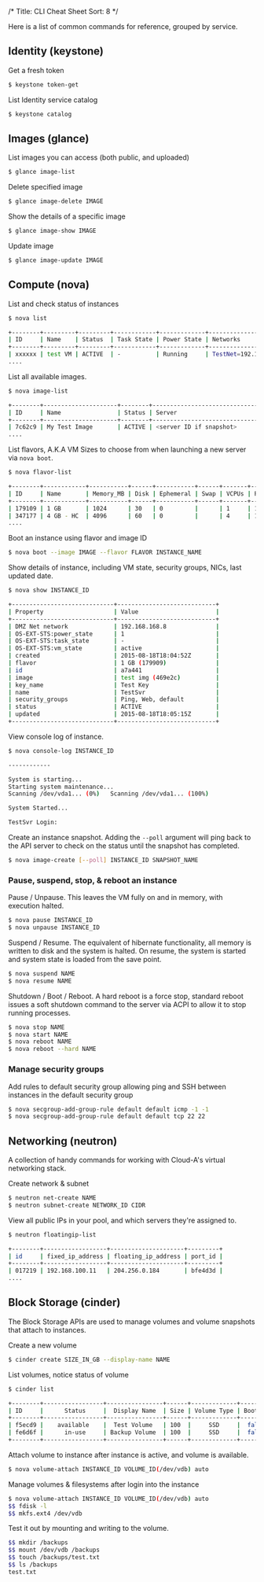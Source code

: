 /*
Title: CLI Cheat Sheet
Sort: 8
*/

Here is a list of common commands for reference, grouped by service.

## Identity (keystone)

Get a fresh token

```bash
$ keystone token-get 
```

List Identity service catalog

```bash
$ keystone catalog
```

## Images (glance)

List images you can access (both public, and uploaded)

```bash
$ glance image-list
```

Delete specified image

```bash
$ glance image-delete IMAGE
```

Show the details of a specific image

```bash
$ glance image-show IMAGE
```

Update image

```bash
$ glance image-update IMAGE
```

## Compute (nova)

List and check status of instances

```bash
$ nova list

+--------+---------+---------+------------+-------------+----------------------------------+
| ID     | Name    | Status  | Task State | Power State | Networks                         |
+--------+---------+---------+------------+-------------+----------------------------------+
| xxxxxx | test VM | ACTIVE  | -          | Running     | TestNet=192.168.168.8            |
....

```

List all available images.

```bash
$ nova image-list

+--------+---------------------+--------+--------------------------------------+
| ID     | Name                | Status | Server                               |
+--------+---------------------+--------+--------------------------------------+
| 7c62c9 | My Test Image       | ACTIVE | <server ID if snapshot>              |
....

```

List flavors, A.K.A VM Sizes to choose from when launching a new server via 
`nova boot`.

```bash
$ nova flavor-list

+--------+------------+-----------+------+-----------+------+-------+-------------+-----------+
| ID     | Name       | Memory_MB | Disk | Ephemeral | Swap | VCPUs | RXTX_Factor | Is_Public |
+--------+------------+-----------+------+-----------+------+-------+-------------+-----------+
| 179109 | 1 GB       | 1024      | 30   | 0         |      | 1     | 1.0         | True      |
| 347177 | 4 GB - HC  | 4096      | 60   | 0         |      | 4     | 1.0         | True      |
....

```

Boot an instance using flavor and image ID

```bash
$ nova boot --image IMAGE --flavor FLAVOR INSTANCE_NAME
```

Show details of instance, including VM state, security groups, NICs, last 
updated date.

```bash
$ nova show INSTANCE_ID

+-----------------------------+----------------------------+
| Property                    | Value                      |
+-----------------------------+----------------------------+
| DMZ Net network             | 192.168.168.8              | 
| OS-EXT-STS:power_state      | 1                          |
| OS-EXT-STS:task_state       | -                          |
| OS-EXT-STS:vm_state         | active                     |
| created                     | 2015-08-18T18:04:52Z       |
| flavor                      | 1 GB (179909)              |
| id                          | a7a441                     |
| image                       | test img (469e2c)          |
| key_name                    | Test Key                   |
| name                        | TestSvr                    |
| security_groups             | Ping, Web, default         |
| status                      | ACTIVE                     |
| updated                     | 2015-08-18T18:05:15Z       |
+-----------------------------+----------------------------+
```

View console log of instance. 

```bash
$ nova console-log INSTANCE_ID 

------------

System is starting...
Starting system maintenance...
Scanning /dev/vda1... (0%)   Scanning /dev/vda1... (100%)

System Started...

TestSvr Login:
```

Create an instance snapshot. Adding the `--poll` argument will ping back to 
the API server to check on the status until the snapshot has completed.

```bash
$ nova image-create [--poll] INSTANCE_ID SNAPSHOT_NAME 
```

### Pause, suspend, stop, & reboot an instance


Pause / Unpause. This leaves the VM fully on and in memory, with execution 
halted.

```bash
$ nova pause INSTANCE_ID 
$ nova unpause INSTANCE_ID 
```

Suspend / Resume. The equivalent of hibernate functionality, all memory is 
written to disk and the system is halted. On resume, the system is started 
and system state is loaded from the save point.

```bash
$ nova suspend NAME
$ nova resume NAME
```

Shutdown / Boot / Reboot. A hard reboot is a force stop, standard reboot 
issues a soft shutdown command to the server via ACPI to allow it to stop 
running processes. 

```bash
$ nova stop NAME
$ nova start NAME
$ nova reboot NAME
$ nova reboot --hard NAME
```

### Manage security groups

Add rules to default security group allowing ping and SSH between
instances in the default security group

```bash
$ nova secgroup-add-group-rule default default icmp -1 -1
$ nova secgroup-add-group-rule default default tcp 22 22
```

## Networking (neutron)

A collection of handy commands for working with Cloud-A's virtual networking 
stack.

Create network & subnet

```bash
$ neutron net-create NAME
$ neutron subnet-create NETWORK_ID CIDR
```

View all public IPs in your pool, and which servers they're assigned to.

```bash
$ neutron floatingip-list

+--------+------------------+---------------------+---------+
| id     | fixed_ip_address | floating_ip_address | port_id |
+--------+------------------+---------------------+---------+
| 017219 | 192.168.100.11   | 204.256.0.184       | bfe4d3d |
....
```
## Block Storage (cinder)

The Block Storage APIs are used to manage volumes and volume snapshots that 
attach to instances.

Create a new volume

```bash
$ cinder create SIZE_IN_GB --display-name NAME
```

List volumes, notice status of volume

```bash
$ cinder list

+--------+-----------------+----------------+------+-------------+----------+--------+
| ID     |      Status     |  Display Name  | Size | Volume Type | Bootable | Attach |
+--------+-----------------+----------------+------+-------------+----------+--------+
| f5ecd9 |    available    |  Test Volume   | 100  |     SSD     |  false   |        |
| fe6d6f |      in-use     | Backup Volume  | 100  |     SSD     |  false   | 024213 |
+--------+-----------------+----------------+------+-------------+----------+--------+
```

Attach volume to instance after instance is active, and volume is
available.

```bash
$ nova volume-attach INSTANCE_ID VOLUME_ID(/dev/vdb) auto
```

Manage volumes & filesystems after login into the instance

```bash
$ nova volume-attach INSTANCE_ID VOLUME_ID(/dev/vdb) auto
$$ fdisk -l
$$ mkfs.ext4 /dev/vdb
```

Test it out by mounting and writing to the volume.

```bash
$$ mkdir /backups
$$ mount /dev/vdb /backups
$$ touch /backups/test.txt
$$ ls /backups
test.txt
```
